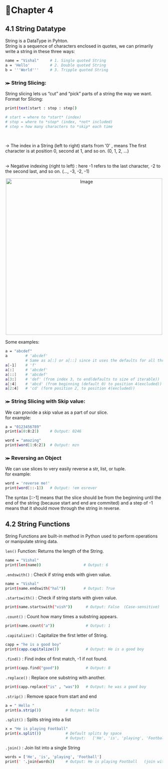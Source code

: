 # 📝Chapter 4
## 4.1 String Datatype
String is a DataType in Pyhton.<br>
String is a sequence of characters enclosed in quotes, we can primarily write a string in these three ways:
```bash
name = "Vishal"     # 1. Single quoted String
a = 'Hello'         # 2. Double quoted String
b = '''World'''     # 3. Tripple quoted String
```


### ⪼ String Slicing:
String slicing lets us “cut” and “pick” parts of a string the way we want.<br>
Format for Slicing:
```bash
print(text[start : stop : step])

# start = where to *start* (index)
# stop = where to *stop* (index, *not* included)
# step = how many characters to *skip* each time 
```
<br>

→ The index in a String (left to right) starts from '0' , means The first character is at position 0, second at 1, and so on. (0, 1, 2, ...)
<br><br>

→ Negative indexing (right to left) : here -1 refers to the last character, -2 to the second last, and so on. (..., -3, -2, -1)
<p align="center">
<img src="https://github.com/user-attachments/assets/2e62ed3c-cdf2-4881-89c7-13dd156a09e6" alt="Image" width="500">
</p>

Some examples: 
```bash
a = "abcdef"
a        # 'abcdef'
         # Same as a[:] or a[::] since it uses the defaults for all three indices   
a[-1]    # 'f'
a[:]     # 'abcdef'
a[::]    # 'abcdef'
a[3:]    # 'def' (from index 3, to end(defaults to size of iterable))
a[:4]    # 'abcd' (from beginning (default 0) to position 4(excluded))
a[2:4]   # 'cd' (form position 2, to position 4(excluded))
```
### ⪼ String Slicing with Skip value:
We can provide a skip value as a part of our slice. <br>
for example:
```bash
a = "0123456789"
print(a[0:8:2])     # Output: 0246

word = "amazing"
print(word[1:6:2])  # Output: mzn
```

### ⪼ Reversing an Object
We can use slices to very easily reverse a str, list, or tuple. <br>
for example:
```bash
word = 'reverse me!'
print(word[::-1])   # Output: !em esrever
```
The syntax [::-1] means that the slice should be from the beginning until the end of the string (because start and end are commited) and a step of -1 means that it should move through the string in reverse.

## 4.2 String Functions
String Functions are built-in method in Python used to perform operations or manipulate string data. <br>


```len()``` Function: Returns the length of the String.
```bash
name = "Vishal"
print(len(name))                   # Output: 6
```
```.endswith()``` : Check if string ends with given value.
```bash
name = "Vishal"
print(name.endswith("hal"))        # Output: True
```
```.startswith()``` : Check if string starts with given value.
```bash
print(name.startswith("vish"))      # Output: False  (Case-sensitive)
```
```.count()``` : Count how many times a substring appears.
```bash
print(name.count("a"))              # Output: 1
```
```.capitalize()``` : Capitalize the first letter of String.
```bash
capp = "he is a good boy"
print(capp.capitalize())            # Output: He is a good boy
```
```.find()``` : Find index of first match, -1 if not found.
```bash
print(capp.find("good"))            # Output: 8
```
```.replace()``` : Replace one substring with another.
```bash
print(capp.replace("is" , "was"))   # Output: he was a good boy
```
```.strip()``` : Remove space from start and end
```bash
a = " Hello "
print(a.strip())           # Output: Hello
```
```.split()``` : Splits string into a list
```bash
x = "He is playing Football"
print(x.split())           # Default splits by space
                           # Output:   ['He', 'is', 'playing', 'Football']
```
```.join()``` : Join list into a single String
```bash
words = ['He', 'is', 'playing', 'Football']
print(' '.join(words))     # Output: He is playing Football   (join with the " " (space))
```


